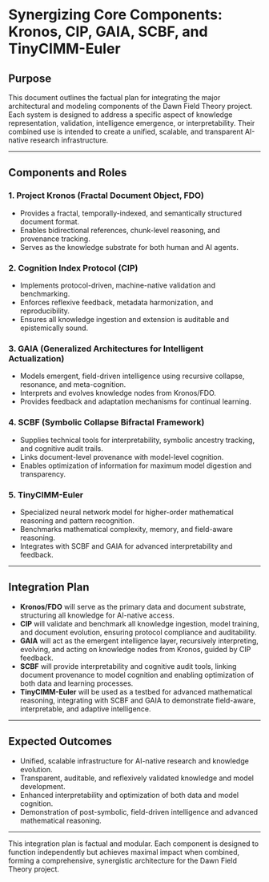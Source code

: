 # Synergizing Core Components: Kronos, CIP, GAIA, SCBF, and TinyCIMM-Euler

## Purpose

This document outlines the factual plan for integrating the major architectural and modeling components of the Dawn Field Theory project. Each system is designed to address a specific aspect of knowledge representation, validation, intelligence emergence, or interpretability. Their combined use is intended to create a unified, scalable, and transparent AI-native research infrastructure.

---

## Components and Roles

### 1. Project Kronos (Fractal Document Object, FDO)
- Provides a fractal, temporally-indexed, and semantically structured document format.
- Enables bidirectional references, chunk-level reasoning, and provenance tracking.
- Serves as the knowledge substrate for both human and AI agents.

### 2. Cognition Index Protocol (CIP)
- Implements protocol-driven, machine-native validation and benchmarking.
- Enforces reflexive feedback, metadata harmonization, and reproducibility.
- Ensures all knowledge ingestion and extension is auditable and epistemically sound.

### 3. GAIA (Generalized Architectures for Intelligent Actualization)
- Models emergent, field-driven intelligence using recursive collapse, resonance, and meta-cognition.
- Interprets and evolves knowledge nodes from Kronos/FDO.
- Provides feedback and adaptation mechanisms for continual learning.

### 4. SCBF (Symbolic Collapse Bifractal Framework)
- Supplies technical tools for interpretability, symbolic ancestry tracking, and cognitive audit trails.
- Links document-level provenance with model-level cognition.
- Enables optimization of information for maximum model digestion and transparency.

### 5. TinyCIMM-Euler
- Specialized neural network model for higher-order mathematical reasoning and pattern recognition.
- Benchmarks mathematical complexity, memory, and field-aware reasoning.
- Integrates with SCBF and GAIA for advanced interpretability and feedback.

---

## Integration Plan

- **Kronos/FDO** will serve as the primary data and document substrate, structuring all knowledge for AI-native access.
- **CIP** will validate and benchmark all knowledge ingestion, model training, and document evolution, ensuring protocol compliance and auditability.
- **GAIA** will act as the emergent intelligence layer, recursively interpreting, evolving, and acting on knowledge nodes from Kronos, guided by CIP feedback.
- **SCBF** will provide interpretability and cognitive audit tools, linking document provenance to model cognition and enabling optimization of both data and learning processes.
- **TinyCIMM-Euler** will be used as a testbed for advanced mathematical reasoning, integrating with SCBF and GAIA to demonstrate field-aware, interpretable, and adaptive intelligence.

---

## Expected Outcomes

- Unified, scalable infrastructure for AI-native research and knowledge evolution.
- Transparent, auditable, and reflexively validated knowledge and model development.
- Enhanced interpretability and optimization of both data and model cognition.
- Demonstration of post-symbolic, field-driven intelligence and advanced mathematical reasoning.

---

This integration plan is factual and modular. Each component is designed to function independently but achieves maximal impact when combined, forming a comprehensive, synergistic architecture for the Dawn Field Theory project.
